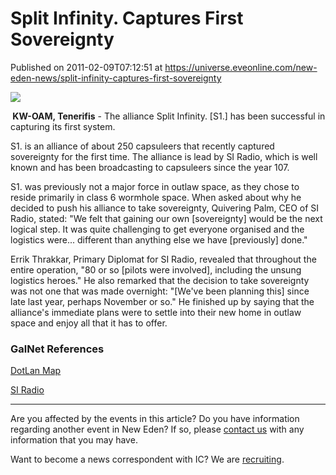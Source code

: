 # Split Infinity. Captures First Sovereignty
Published on 2011-02-09T07:12:51 at https://universe.eveonline.com/new-eden-news/split-infinity-captures-first-sovereignty

![](http://www.eve-ic.net/media/assets/icarticlebanner.png)  
  
 **​ ​KW-OAM, Tenerifis** \- The alliance Split Infinity. [S1.] has been successful in capturing its first system.   
  
S1. is an alliance of about 250 capsuleers that recently captured sovereignty for the first time. The alliance is lead by SI Radio, which is well known and has been broadcasting to capsuleers since the year 107.   
  
S1. was previously not a major force in outlaw space, as they chose to reside primarily in class 6 wormhole space. When asked about why he decided to push his alliance to take sovereignty, Quivering Palm, CEO of SI Radio, stated: "We felt that gaining our own [sovereignty] would be the next logical step. It was quite challenging to get everyone organised and the logistics were... different than anything else we have [previously] done."   
  
Errik Thrakkar, Primary Diplomat for SI Radio, revealed that throughout the entire operation, "80 or so [pilots were involved], including the unsung logistics heroes." He also remarked that the decision to take sovereignty was not one that was made overnight: "[We've been planning this] since late last year, perhaps November or so." He finished up by saying that the alliance's immediate plans were to settle into their new home in outlaw space and enjoy all that it has to offer. 

### GalNet References

[DotLan Map](http://evemaps.dotlan.net/map/Tenerifis/KW-OAM)  
  
[SI Radio​](http://www.siradio.fm/)

* * *

Are you affected by the events in this article? Do you have information regarding another event in New Eden? If so, please [contact us](http://www.eveonline.com/news.asp?a=submitrp) with any information that you may have.  
  
Want to become a news correspondent with IC? We are [recruiting](http://www.eveonline.com/isd.asp).
